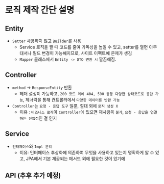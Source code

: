 # 로직 제작 간단 설명

## Entity
- ```Setter``` 사용하지 않고 ```Builder```를 사용
  - Service 로직을 짤 때 코드를 줄여 가독성을 높일 수 있고, setter를 열면 아무대서나 필드 변경이 가능해지므로, 사이트 이펙트에 문제가 생김
  - ```Mapper``` 클래스에서 ```Entity -> DTO 변환 시``` 깔끔해짐.

## Controller
- ```method``` -> ```ResponseEntity``` 반환<br>
  - 헤더 설정이 가능하고, ```200 코드 외에 404, 500 등등 다양한 상태코드로 응답 가능```, 제너릭을 통해 컨트롤러에서 ```다양한 데이터를 반환 가능```
- ```Controller```는 ```요청 - 응답 도구``` 일뿐, 절대 외에 ```로직 생성 X```
  - 이유 : ```비즈니스 로직```이 ```Controller```에 있으면 재사용이 ```불가```, ```요청 - 응답을 연결하는 진입점```인 걸 인지

## Service
- ```인터페이스```와 ```Impl 분리```
  - 이유: 인터페이스 추상화에 의존하여 무엇을 사용하고 있는지 명확하게 알 수 있고, JPA에서 기본 제공되는 메서드 외에 필요한 것이 있기에

## API (추후 추가 예정)
